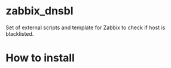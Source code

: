 zabbix_dnsbl
============
Set of external scripts and template for Zabbix to check if host is blacklisted.

How to install
==============
